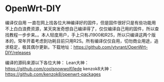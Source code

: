 # OpenWrt-DIY
编译仅自用
一直在网上找各位大神编译好的固件，但是固件很好只是有些功能用不上白白浪费资源，某天突发奇想自己编译得了，仅仅编译自己用的固件，所以查找教程一步步来。。本人轻度用户，手上只有J1900和R2S，所以只编译这两个版本的，常年开着考虑到功耗目前只用R2S。所有编译仅仅自用，切勿商业用途，追求稳定，极其偶尔更新。下载地址：https://github.com/ytyrant/OpenWrt-DIY/releases

编译的源码来源以下各位大神：
Lean大神：https://github.com/coolsnowwolf/lede
kenzok8大神：https://github.com/kenzok8/openwrt-packages


